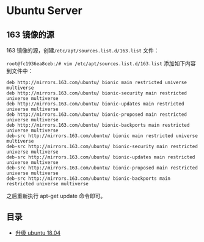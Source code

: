 # Ubuntu Server

## 163 镜像的源

163 镜像的源，创建`/etc/apt/sources.list.d/163.list` 文件：

`root@fc1936ea8ceb:/# vim /etc/apt/sources.list.d/163.list`
添加如下内容到文件中：

```list
deb http://mirrors.163.com/ubuntu/ bionic main restricted universe multiverse
deb http://mirrors.163.com/ubuntu/ bionic-security main restricted universe multiverse
deb http://mirrors.163.com/ubuntu/ bionic-updates main restricted universe multiverse
deb http://mirrors.163.com/ubuntu/ bionic-proposed main restricted universe multiverse
deb http://mirrors.163.com/ubuntu/ bionic-backports main restricted universe multiverse
deb-src http://mirrors.163.com/ubuntu/ bionic main restricted universe multiverse
deb-src http://mirrors.163.com/ubuntu/ bionic-security main restricted universe multiverse
deb-src http://mirrors.163.com/ubuntu/ bionic-updates main restricted universe multiverse
deb-src http://mirrors.163.com/ubuntu/ bionic-proposed main restricted universe multiverse
deb-src http://mirrors.163.com/ubuntu/ bionic-backports main restricted universe multiverse
```

之后重新执行 apt-get update 命令即可。

## 目录

- [升级 ubuntu 18.04](18-04-lts.md)
